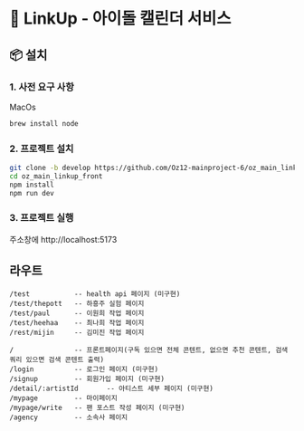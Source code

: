 # 🚀 LinkUp - 아이돌 캘린더 서비스

## 📦 설치
### 1. 사전 요구 사항
MacOs
```bash
brew install node
```

### 2. 프로젝트 설치
```bash
git clone -b develop https://github.com/Oz12-mainproject-6/oz_main_linkup_front
cd oz_main_linkup_front
npm install
npm run dev
```

### 3. 프로젝트 실행
주소창에 http://localhost:5173

## 라우트
```
/test           -- health api 페이지 (미구현)
/test/thepott   -- 하흥주 실험 페이지
/test/paul      -- 이원희 작업 페이지
/test/heehaa    -- 최나희 작업 페이지
/rest/mijin     -- 김미진 작업 페이지

/               -- 프론트페이지(구독 있으면 전체 콘텐트, 없으면 추천 콘텐트, 검색 쿼리 있으면 검색 콘텐트 출력)
/login          -- 로그인 페이지 (미구현)
/signup         -- 회원가입 페이지 (미구현)
/detail/:artistId       -- 아티스트 세부 페이지 (미구현)
/mypage         -- 마이페이지
/mypage/write   -- 팬 포스트 작성 페이지 (미구현)
/agency         -- 소속사 페이지
```
